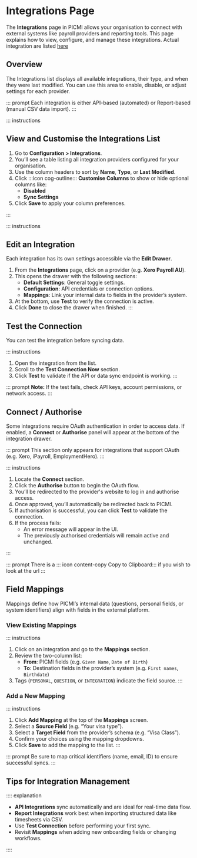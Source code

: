 # Integrations Page

The **Integrations** page in PICMI allows your organisation to connect with external systems like payroll providers and
reporting tools. This page explains how to view, configure, and manage these integrations. Actual integration are
listed [here](integrations.md)

## Overview

The Integrations list displays all available integrations, their type, and when they were last modified. You can use
this area to enable, disable, or adjust settings for each provider.

::: prompt
Each integration is either API-based (automated) or Report-based (manual CSV data import).
:::

::: instructions

## View and Customise the Integrations List

1. Go to **Configuration > Integrations**.
2. You’ll see a table listing all integration providers configured for your organisation.
3. Use the column headers to sort by **Name**, **Type**, or **Last Modified**.
4. Click :::icon cog-outline::: **Customise Columns** to show or hide optional columns like:
    - **Disabled**
    - **Sync Settings**
5. Click **Save** to apply your column preferences.

:::

::: instructions

## Edit an Integration

Each integration has its own settings accessible via the **Edit Drawer**.

1. From the **Integrations** page, click on a provider (e.g. **Xero Payroll AU**).
2. This opens the drawer with the following sections:
    - **Default Settings**: General toggle settings.
    - **Configuration**: API credentials or connection options.
    - **Mappings**: Link your internal data to fields in the provider’s system.
3. At the bottom, use **Test** to verify the connection is active.
4. Click **Done** to close the drawer when finished.
   :::

## Test the Connection

You can test the integration before syncing data.

::: instructions

1. Open the integration from the list.
2. Scroll to the **Test Connection Now** section.
3. Click **Test** to validate if the API or data sync endpoint is working.
   :::

::: prompt
**Note:** If the test fails, check API keys, account permissions, or network access.
:::

## Connect / Authorise

Some integrations require OAuth authentication in order to access data. If enabled, a **Connect** or **Authorise** panel will appear at the bottom of the integration drawer.

::: prompt
This section only appears for integrations that support OAuth (e.g. Xero, iPayroll, EmploymentHero).
:::

::: instructions

1. Locate the **Connect** section.
2. Click the **Authorise** button to begin the OAuth flow.
2. You’ll be redirected to the provider's website to log in and authorise access.
3. Once approved, you’ll automatically be redirected back to PICMI.
4. If authorisation is successful, you can click **Test** to validate the connection.
5. If the process fails:
   - An error message will appear in the UI.
   - The previously authorised credentials will remain active and unchanged.

:::

::: prompt
There is a ::: icon content-copy Copy to Clipboard::: if you wish to look at the url
:::

## Field Mappings

Mappings define how PICMI’s internal data (questions, personal fields, or system identifiers) align with fields in the
external platform.

### View Existing Mappings

::: instructions

1. Click on an integration and go to the **Mappings** section.
2. Review the two-column list:
    - **From**: PICMI fields (e.g. `Given Name`, `Date of Birth`)
    - **To**: Destination fields in the provider’s system (e.g. `First names`, `Birthdate`)
3. Tags (`PERSONAL`, `QUESTION`, or `INTEGRATION`) indicate the field source.
   :::

### Add a New Mapping

::: instructions

1. Click **Add Mapping** at the top of the **Mappings** screen.
2. Select a **Source Field** (e.g. “Your visa type”).
3. Select a **Target Field** from the provider’s schema (e.g. “Visa Class”).
4. Confirm your choices using the mapping dropdowns.
5. Click **Save** to add the mapping to the list.
   :::

::: prompt
Be sure to map critical identifiers (name, email, ID) to ensure successful syncs.
:::

## Tips for Integration Management

:::: explanation

- **API Integrations** sync automatically and are ideal for real-time data flow.
- **Report Integrations** work best when importing structured data like timesheets via CSV.
- Use **Test Connection** before performing your first sync.
- Revisit **Mappings** when adding new onboarding fields or changing workflows.

::::
